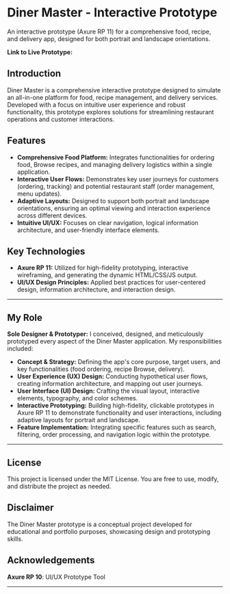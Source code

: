 # Diner Master - Interactive Prototype
An interactive prototype (Axure RP 11) for a comprehensive food, recipe, and delivery app, designed for both portrait and landscape orientations.

**Link to Live Prototype:**

## Introduction

Diner Master is a comprehensive interactive prototype designed to simulate an all-in-one platform for food, recipe management, and delivery services. Developed with a focus on intuitive user experience and robust functionality, this prototype explores solutions for streamlining restaurant operations and customer interactions.

## Features

* **Comprehensive Food Platform:** Integrates functionalities for ordering food, Browse recipes, and managing delivery logistics within a single application.
* **Interactive User Flows:** Demonstrates key user journeys for customers (ordering, tracking) and potential restaurant staff (order management, menu updates).
* **Adaptive Layouts:** Designed to support both portrait and landscape orientations, ensuring an optimal viewing and interaction experience across different devices.
* **Intuitive UI/UX:** Focuses on clear navigation, logical information architecture, and user-friendly interface elements.

## Key Technologies

* **Axure RP 11:** Utilized for high-fidelity prototyping, interactive wireframing, and generating the dynamic HTML/CSS/JS output.
* **UI/UX Design Principles:** Applied best practices for user-centered design, information architecture, and interaction design.

---

## My Role

**Sole Designer & Prototyper:** I conceived, designed, and meticulously prototyped every aspect of the Diner Master application. My responsibilities included:

* **Concept & Strategy:** Defining the app's core purpose, target users, and key functionalities (food ordering, recipe Browse, delivery).
* **User Experience (UX) Design:** Conducting hypothetical user flows, creating information architecture, and mapping out user journeys.
* **User Interface (UI) Design:** Crafting the visual layout, interactive elements, typography, and color schemes.
* **Interactive Prototyping:** Building high-fidelity, clickable prototypes in Axure RP 11 to demonstrate functionality and user interactions, including adaptive layouts for portrait and landscape.
* **Feature Implementation:** Integrating specific features such as search, filtering, order processing, and navigation logic within the prototype.

---

## License

This project is licensed under the MIT License. You are free to use, modify, and distribute the project as needed.

## Disclaimer

The Diner Master prototype is a conceptual project developed for educational and portfolio purposes, showcasing design and prototyping skills.

## Acknowledgements

**Axure RP 10**: UI/UX Prototype Tool

---
